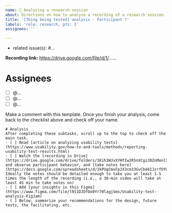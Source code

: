 ```yaml
---
name: 🧪 Analyzing a research session
about: Directions on how to analyze a recording of a research session. This template is currently customized for the Figma Foundations cover page usability tests. - - - - -
title: '[Thing being tested] analysis - Participant ?'
labels: 'role: research, pts: 2'
assignees: ''

---
```


- related issue(s): #...

**Recording link:** https://drive.google.com/file/d/1/......


# Assignees
- [ ] @...
- [ ] @...
- [ ] @...

Make a comment with this template. Once you finish your analysis, come back to the checklist above and check off your name.

```
# Analysis
After completing these subtasks, scroll up to the top to check off the main task.
- [ ] Read [article on analyzing usability tests](https://www.usability.gov/how-to-and-tools/methods/reporting-usability-test-results.html)
- [ ] Watch the [recording in Drive](https://drive.google.com/drive/folders/1Kih3WJvXYHTIw2RSnXCgzJDZnMonlS5T) and observe participant behavior, and [take notes here](https://docs.google.com/spreadsheets/d/1kPUgCmxFp2X3cm33GvCbd41JzrfOYQye). Ideally the notes should be detailed enough to take you at least 1.5 times the length of the recording (i.e., a 30-min video will take at least 45 min to take notes on)
- [ ] Add [your insights in this Figma](https://www.figma.com/file/l911DJDfDo0Yr70lagjSmx/Usability-test-analysis-FigJam)
- [ ] Below, summarize your recommendations for the design, future tests, the facilitating, etc. 
```
